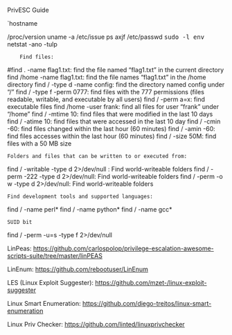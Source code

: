 PrivESC Guide

`hostname

/proc/version
uname -a  /etc/issue
ps axjf   /etc/passwd
<kbd>sudo -l    env</kbd>
netstat -ano  -tulp


        Find files:

#find . -name flag1.txt:   find the file named “flag1.txt” in the current directory
  find /home -name flag1.txt:  find the file names “flag1.txt” in the /home  directory
  find / -type d -name config:   find the directory named config under “/”
find / -type f -perm 0777:   find files with the 777 permissions (files readable, writable, and executable by all users)
find / -perm a=x:   find executable files
find /home -user frank:   find all files for user “frank” under “/home”
find / -mtime 10:   find files that were modified in the last 10 days
find / -atime 10:   find files that were accessed in the last 10 day
find / -cmin -60:   find files changed within the last hour (60 minutes)
find / -amin -60:  find files accesses within the last hour (60 minutes)
find / -size 50M:   find files with a 50 MB size


    Folders and files that can be written to or executed from:

find / -writable -type d 2>/dev/null :   Find world-writeable folders
find / -perm -222 -type d 2>/dev/null:  Find world-writeable folders
find / -perm -o w -type d 2>/dev/null:  Find world-writeable folders

    Find development tools and supported languages:

find / -name perl*
find / -name python*
find / -name gcc*

    SUID bit
find / -perm -u=s -type f 2>/dev/null


LinPeas: https://github.com/carlospolop/privilege-escalation-awesome-scripts-suite/tree/master/linPEAS 

LinEnum: https://github.com/rebootuser/LinEnum

LES (Linux Exploit Suggester): https://github.com/mzet-/linux-exploit-suggester 

Linux Smart Enumeration: https://github.com/diego-treitos/linux-smart-enumeration

Linux Priv Checker: https://github.com/linted/linuxprivchecker
